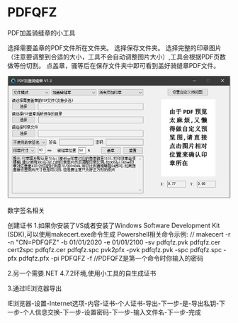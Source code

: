 # PDFQFZ
PDF加盖骑缝章的小工具

选择需要盖章的PDF文件所在文件夹。
选择保存文件夹。
选择完整的印章图片（注意要调整到合适的大小，工具不会自动调整图片大小）,工具会根据PDF页数做等份切割。
点盖章，骚等后在保存文件夹中即可看到盖好骑缝章PDF文件。

![img](./pdfqfz.jpg)



数字签名相关

创建证书
1.如果你安装了VS或者安装了Windows Software Development Kit (SDK),可以使用makecert.exe命令生成
Powershell相关命令示例:
//
makecert -r -n "CN=PDFQFZ" -b 01/01/2020 -e 01/01/2100 -sv pdfqfz.pvk pdfqfz.cer
cert2spc pdfqfz.cer pdfqfz.spc
pvk2pfx -pvk pdfqfz.pvk -spc pdfqfz.spc -pfx pdfqfz.pfx -pi PDFQFZ -f //PDFQFZ是第一个命令时你输入的密码

2.另一个需要.NET 4.7.2环境,使用小工具的自生成证书


3.通过IE浏览器导出

IE浏览器-设置-Internet选项-内容-证书-个人证书-导出-下一步-是-导出私钥-下一步-个人信息交换-下一步-设置密码-下一步-输入文件名-下一步-完成
